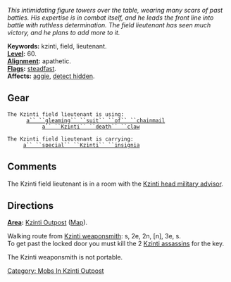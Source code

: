 *This intimidating figure towers over the table, wearing many scars of
past battles. His expertise is in combat itself, and he leads the front
line into battle with ruthless determination. The field lieutenant has
seen much victory, and he plans to add more to it.*

**Keywords:** kzinti, field, lieutenant.  
**[Level](Level "wikilink"):** 60.  
**[Alignment](Alignment "wikilink"):** apathetic.  
**[Flags](:Category:_Mob_Types "wikilink"):**
[steadfast](Sentinel_Mobs "wikilink").  
**Affects:** [aggie](Aggressive "wikilink"), [detect
hidden](Detect_Hidden "wikilink").  

## Gear

`The Kzinti field lieutenant is using:`  
<worn on body>`      `[`a`` ``gleaming`` ``suit`` ``of`` ``chainmail`](Gleaming_Suit_Of_Chainmail "wikilink")  
<wielded>`           `[`a`` ``Kzinti`` ``death`` ``claw`](Kzinti_Death_Claw "wikilink")

`The Kzinti field lieutenant is carrying:`  
`     `[`a`` ``special`` ``Kzinti`` ``insignia`](a_Special_Kzinti_Insignia "wikilink")

## Comments

The Kzinti field lieutenant is in a room with the [Kzinti head military
advisor](Kzinti_Head_Military_Advisor "wikilink").

## Directions

**[Area](:Category:_Areas "wikilink"):** [Kzinti
Outpost](:Category:_Kzinti_Outpost "wikilink")
([Map](Kzinti_Outpost_Map "wikilink")).  

Walking route from [Kzinti weaponsmith](Kzinti_Weaponsmith "wikilink"):
s, 2e, 2n, \[n\], 3e, s.  
To get past the locked door you must kill the 2 [Kzinti
assassins](Kzinti_Assassin "wikilink") for the key.

The Kzinti weaponsmith is not portable.  

[Category: Mobs In Kzinti
Outpost](Category:_Mobs_In_Kzinti_Outpost "wikilink")

